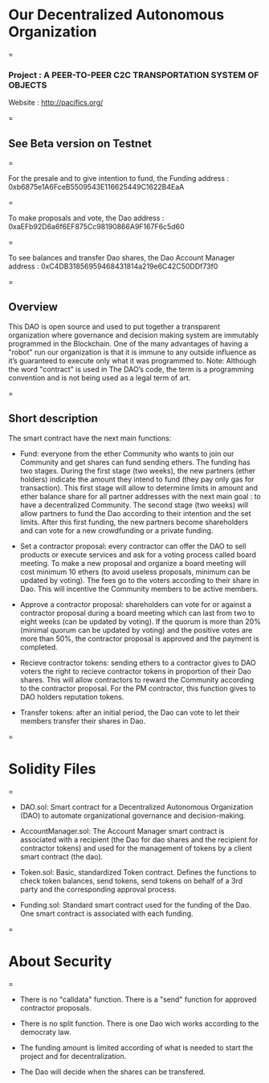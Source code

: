 # Our Decentralized Autonomous Organization

=

### Project : A PEER-TO-PEER C2C TRANSPORTATION SYSTEM OF OBJECTS

Website : http://pacifics.org/

=

## See Beta version on Testnet

=

For the presale and to give intention to fund, the Funding address : 0xb6875e1A6FceB5509543E116625449C1622B4EaA

=

To make proposals and vote, the Dao address : 0xaEFb92D6a6f6EF875Cc98190866A9F167F6c5d60

=

To see balances and transfer Dao shares, the Dao Account Manager address : 0xC4DB31856959468431814a219e6C42C50DDf73f0

=

## Overview
This DAO is open source and used to put together a transparent organization where governance and decision making system are immutably programmed in the Blockchain. One of the many advantages of having a "robot" run our organization is that it is immune to any outside influence as it’s guaranteed to execute only what it was programmed to. 
Note: Although the word "contract" is used in The DAO’s code, the term is a programming convention and is not being used as a legal term of art. 

=

## Short description
The smart contract have the next main functions: 

 - Fund: everyone from the ether Community who wants to join our Community and get shares can fund sending ethers. The funding has two stages. During the first stage (two weeks), the new partners (ether holders) indicate the amount they intend to fund (they pay only gas for transaction). This first stage will allow to determine limits in amount and ether balance share for all partner addresses with the next main goal : to have a decentralized Community. The second stage (two weeks) will allow partners to fund the Dao according to their intention and the set limits. After this first funding, the new partners become shareholders and can vote for a new crowdfunding or a private funding. 

 - Set a contractor proposal: every contractor can offer the DAO to sell products or execute services and ask for a voting process called board meeting. To make a new proposal and organize a board meeting will cost minimum 10 ethers (to avoid useless proposals, minimum can be updated by voting). The fees go to the voters according to their share in Dao. This will incentive the Community members to be active members. 
 
 - Approve a contractor proposal: shareholders can vote for or against a contractor proposal during a board meeting which can last from two to eight weeks (can be updated by voting). If the quorum is more than 20% (minimal quorum can be updated by voting) and the positive votes are more than 50%, the contractor proposal is approved and the payment is completed. 

 - Recieve contractor tokens: sending ethers to a contractor gives to DAO voters the right to recieve contractor tokens in proportion of their Dao shares. This will allow contractors to reward the Community according to the contractor proposal. For the PM contractor, this function gives to DAO holders reputation tokens. 

- Transfer tokens: after an initial period, the Dao can vote to let their members transfer their shares in Dao.


=
# Solidity Files

=

- DAO.sol:
Smart contract for a Decentralized Autonomous Organization (DAO) to automate organizational governance and decision-making.

- AccountManager.sol:
The Account Manager smart contract is associated with a recipient (the Dao for dao shares and the recipient for contractor tokens) and used for the management of tokens by a client smart contract (the dao).

- Token.sol:
Basic, standardized Token contract. Defines the functions to check token balances, send tokens, send tokens on behalf of a 3rd party and the corresponding approval process.

- Funding.sol:
Standard smart contract used for the funding of the Dao. One smart contract is associated with each funding. 

=

# About Security

=

- There is no "calldata" function. There is a "send" function for approved contractor proposals.

- There is no split function. There is one Dao wich works according to the democraty law.

- The funding amount is limited according of what is needed to start the project and for decentralization.

- The Dao will decide when the shares can be transfered.

